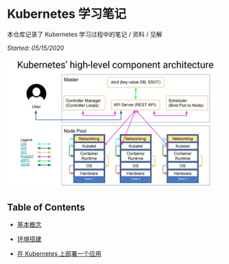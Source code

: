 # Kubernetes 学习笔记

本仓库记录了 Kubernetes 学习过程中的笔记 / 资料 / 见解

*Started: 05/15/2020*

<img src=".images/README/image-20200515204618710.png" alt="image-20200515204618710" style="zoom:80%;" />



## Table of Contents

- <a href="basic_concept">基本概念</a>

- <a href="environment">环境搭建</a>
- <a href="deployment">在 Kubernetes 上部署一个应用</a>





